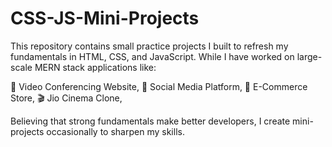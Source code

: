 # CSS-JS-Mini-Projects
This repository contains small practice projects I built to refresh my fundamentals in HTML, CSS, and JavaScript.
While I have worked on large-scale MERN stack applications like:

🎥 Video Conferencing Website,
📱 Social Media Platform,
🛒 E-Commerce Store,
🎬 Jio Cinema Clone,

Believing that strong fundamentals make better developers, I create mini-projects occasionally to sharpen my skills.
